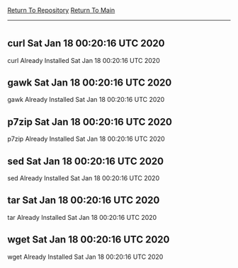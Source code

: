 [Return To Repository](https://github.com/deathbybandaid/piholeparser/)
[Return To Main](https://github.com/deathbybandaid/piholeparser/blob/master/RecentRunLogs/Mainlog.md)
____________________________________
# 
## curl Sat Jan 18 00:20:16 UTC 2020
curl Already Installed Sat Jan 18 00:20:16 UTC 2020
## gawk Sat Jan 18 00:20:16 UTC 2020
gawk Already Installed Sat Jan 18 00:20:16 UTC 2020
## p7zip Sat Jan 18 00:20:16 UTC 2020
p7zip Already Installed Sat Jan 18 00:20:16 UTC 2020
## sed Sat Jan 18 00:20:16 UTC 2020
sed Already Installed Sat Jan 18 00:20:16 UTC 2020
## tar Sat Jan 18 00:20:16 UTC 2020
tar Already Installed Sat Jan 18 00:20:16 UTC 2020
## wget Sat Jan 18 00:20:16 UTC 2020
wget Already Installed Sat Jan 18 00:20:16 UTC 2020
